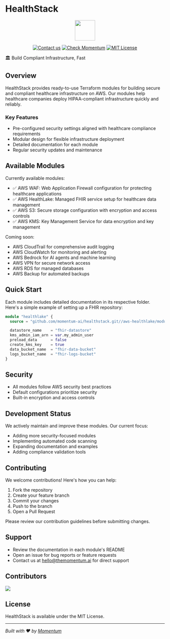 # HealthStack

<div align="center">
  <img src="https://cdn.prod.website-files.com/66a1237564b8afdc9767dd3d/66df7b326efdddf8c1af9dbb_Momentum%20Logo.svg" height="64">

  [![Contact us](https://img.shields.io/badge/Contact%20us-AFF476.svg)](mailto:hello@themomentum.ai?subject=Terraform%20Modules)
  [![Check Momentum](https://img.shields.io/badge/Check%20Momentum-1f6ff9.svg)](https://themomentum.ai)
  [![MIT License](https://img.shields.io/badge/License-MIT-636f5a.svg?longCache=true)](LICENSE)
</div>

🏛️ Build Compliant Infrastructure, Fast

## Overview

HealthStack provides ready-to-use Terraform modules for building secure and compliant healthcare infrastructure on AWS. Our modules help healthcare companies deploy HIPAA-compliant infrastructure quickly and reliably.

### Key Features

- Pre-configured security settings aligned with healthcare compliance requirements
- Modular design for flexible infrastructure deployment
- Detailed documentation for each module
- Regular security updates and maintenance

## Available Modules

Currently available modules:

- ✅ AWS WAF: Web Application Firewall configuration for protecting healthcare applications
- ✅ AWS HealthLake: Managed FHIR service setup for healthcare data management
- ✅ AWS S3: Secure storage configuration with encryption and access controls
- ✅ AWS KMS: Key Management Service for data encryption and key management

Coming soon:

- AWS CloudTrail for comprehensive audit logging
- AWS CloudWatch for monitoring and alerting
- AWS Bedrock for AI agents and machine learning
- AWS VPN for secure network access
- AWS RDS for managed databases
- AWS Backup for automated backups

## Quick Start

Each module includes detailed documentation in its respective folder. Here's a simple example of setting up a FHIR repository:

```terraform
module "healthlake" {
  source = "github.com/momentum-ai/healthstack.git//aws-healthlake/module"

  datastore_name    = "fhir-datastore"
  kms_admin_iam_arn = var.my_admin_user
  preload_data      = false
  create_kms_key    = true
  data_bucket_name  = "fhir-data-bucket"
  logs_bucket_name  = "fhir-logs-bucket"
}
```

## Security

- All modules follow AWS security best practices
- Default configurations prioritize security
- Built-in encryption and access controls

## Development Status

We actively maintain and improve these modules. Our current focus:
- Adding more security-focused modules
- Implementing automated code scanning
- Expanding documentation and examples
- Adding compliance validation tools

## Contributing

We welcome contributions! Here's how you can help:

1. Fork the repository
2. Create your feature branch
3. Commit your changes
4. Push to the branch
5. Open a Pull Request

Please review our contribution guidelines before submitting changes.

## Support

- Review the documentation in each module's README
- Open an issue for bug reports or feature requests
- Contact us at hello@themomentum.ai for direct support

## Contributors

<a href="https://github.com/TheMomentumAI/healthstack/graphs/contributors">
  <img src="https://contrib.rocks/image?repo=TheMomentumAI/healthstack" />
</a>

## License

HealthStack is available under the MIT License.

---

*Built with ❤️ by [Momentum](https://themomentum.ai)*